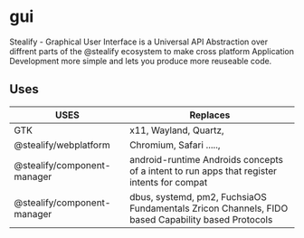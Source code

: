 # gui
Stealify - Graphical User Interface is a Universal API Abstraction over diffrent parts of the @stealify ecosystem to make cross platform Application
Development more simple and lets you produce more reuseable code.

## Uses

| USES | Replaces |
| ----- | ------
| GTK  | x11, Wayland, Quartz, 
| @stealify/webplatform | Chromium, Safari .....,
| @stealify/component-manager | android-runtime  Androids concepts of a intent to run apps that register intents for compat
| @stealify/component-manager | dbus, systemd, pm2, FuchsiaOS Fundamentals Zricon Channels, FIDO based Capability based Protocols


